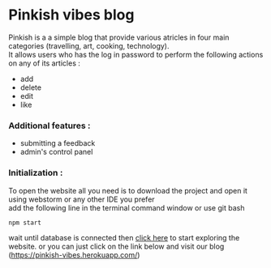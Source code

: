 # Pinkish vibes blog

Pinkish is a a simple blog that provide various atricles in four main categories (travelling, art, cooking, technology).  
It allows users who has the log in password to perform the following actions on any of its articles  :
  - add
  - delete
  - edit
  - like

### Additional features  :
  - submitting a feedback 
  - admin's control panel

### Initialization :
To open the website all you need is to download the project and open it using webstorm or any other IDE you prefer  
add the following line in the terminal command window or use git bash
```sh
npm start
```
wait until database is connected then [click here](http://localhost:3000) to start exploring the website.
or you can just click on the link below and visit our blog
(https://pinkish-vibes.herokuapp.com/)



